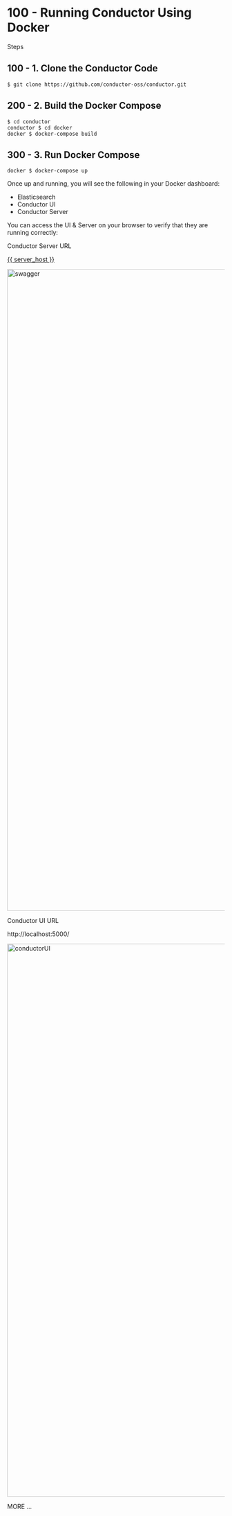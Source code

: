 # 100 - Running Conductor Using Docker

Steps

## 100 - 1. Clone the Conductor Code

```   
$ git clone https://github.com/conductor-oss/conductor.git
```

## 200 - 2. Build the Docker Compose

```
$ cd conductor
conductor $ cd docker
docker $ docker-compose build
```

## 300 - 3. Run Docker Compose

```
docker $ docker-compose up
```

Once up and running, you will see the following in your Docker dashboard:

- Elasticsearch
- Conductor UI
- Conductor Server

You can access the UI & Server on your browser to verify that they are running correctly:

Conductor Server URL

[{{ server_host }}](https://docs.conductor-oss.org/devguide/running/%7B%7B%20server_host%20%7D%7D)

<img width="1482" alt="swagger" src="https://github.com/vanHeemstraSystems/conductor/assets/1499433/8cd38d2a-7504-434f-bfda-c711bafe4399">

Conductor UI URL

http://localhost:5000/

<img width="1277" alt="conductorUI" src="https://github.com/vanHeemstraSystems/conductor/assets/1499433/92218600-122a-40e6-885b-e7896ff7b5b5">

MORE ...
